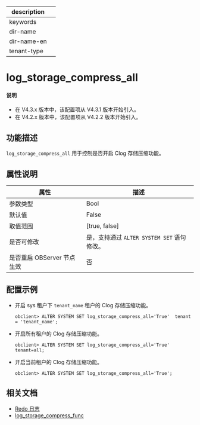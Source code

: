|description||
|---|---|
|keywords||
|dir-name||
|dir-name-en||
|tenant-type||

# log_storage_compress_all

<main id="notice" type='explain'>
  <h4>说明</h4>
  <ul><li>在 V4.3.x 版本中，该配置项从 V4.3.1 版本开始引入。</li><li>在 V4.2.x 版本中，该配置项从 V4.2.2 版本开始引入。</li></ul>
</main>

## 功能描述

`log_storage_compress_all` 用于控制是否开启 Clog 存储压缩功能。

## 属性说明

| **属性** | **描述** |
| --- | --- |
| 参数类型 | Bool |
| 默认值 | False |
| 取值范围 |[true, false]|
| 是否可修改          | 是，支持通过 `ALTER SYSTEM SET` 语句修改。|
| 是否重启 OBServer 节点生效 | 否 |

## 配置示例

* 开启 sys 租户下 `tenant_name` 租户的 Clog 存储压缩功能。

    ```shell
    obclient> ALTER SYSTEM SET log_storage_compress_all='True'  tenant = 'tenant_name';
    ```

* 开启所有租户的 Clog 存储压缩功能。

    ```shell
    obclient> ALTER SYSTEM SET log_storage_compress_all='True' tenant=all;
    ```

* 开启当前租户的 Clog 存储压缩功能。

    ```shell
    obclient> ALTER SYSTEM SET log_storage_compress_all='True';
    ```

## 相关文档

* [Redo 日志](../../../../700.reference/100.oceanbase-database-concepts/800.transaction-management/100.transaction/600.redo-logs.md)
* [log_storage_compress_func](4860.log_storage_compress_func.md)